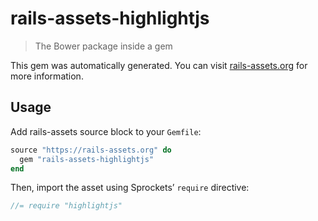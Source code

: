 # rails-assets-highlightjs

> The Bower package inside a gem

This gem was automatically generated. You can visit [rails-assets.org](https://rails-assets.org) for more information.

## Usage

Add rails-assets source block to your `Gemfile`:

```ruby
source "https://rails-assets.org" do
  gem "rails-assets-highlightjs"
end

```

Then, import the asset using Sprockets’ `require` directive:

```js
//= require "highlightjs"
```
